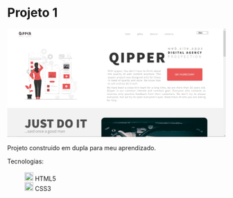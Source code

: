 <H1>Projeto 1</H1>

  <img src='./src/Site-Julio.jpg'>
 
   <p>
     Projeto construido em dupla para meu aprendizado.
   </p>

<dl>
 <dt>Tecnologias:</dt><br>
  <dd><img width=20px height=20px src='https://cdn.icon-icons.com/icons2/2107/PNG/512/file_type_html_icon_130541.png'> HTML5</dd>
  <dd><img width=20px height=20px src='https://icones.pro/wp-content/uploads/2022/08/css3.png'> CSS3</dd>
</dl>

